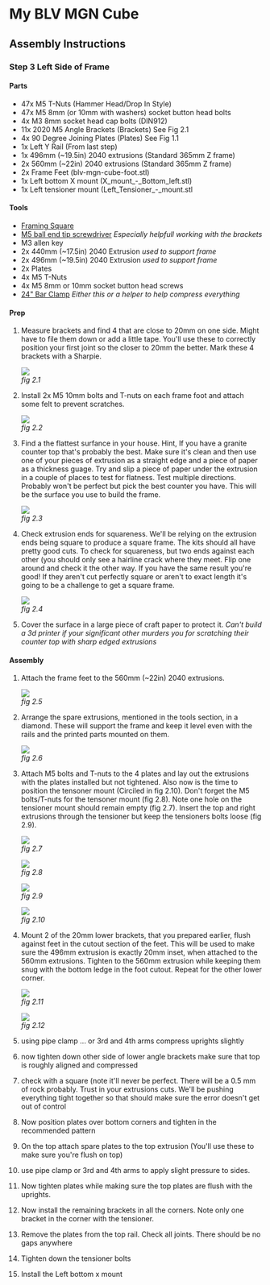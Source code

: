 # My BLV MGN Cube

## Assembly Instructions

### Step 3 Left Side of Frame

#### Parts

* 47x M5 T-Nuts (Hammer Head/Drop In Style)
* 47x M5 8mm (or 10mm with washers) socket button head bolts
* 4x M3 8mm socket head cap bolts (DIN912)
* 11x 2020 M5 Angle Brackets (Brackets) See Fig 2.1
* 4x 90 Degree Joining Plates (Plates) See Fig 1.1
* 1x Left Y Rail (From last step)
* 1x 496mm (~19.5in) 2040 extrusions (Standard 365mm Z frame) 
* 2x 560mm (~22in) 2040 extrusions (Standard 365mm Z frame) 
* 2x Frame Feet (blv-mgn-cube-foot.stl)
* 1x Left bottom X mount (X_mount_-_Bottom_left.stl)
* 1x Left tensioner mount (Left_Tensioner_-_mount.stl

#### Tools
* [Framing Square](https://www.amazon.com/dp/B086R74VLK/ref=cm_sw_em_r_mt_dp_X7GcGbRTDNAJY)
* [M5 ball end tip screwdriver](https://www.amazon.com/dp/B0073T91II/ref=cm_sw_em_r_mt_dp_x9GcGbF16JR0Y) *Especially helpfull working with the brackets*
* M3 allen key
* 2x 440mm (~17.5in) 2040 Extrusion *used to support frame*
* 2x 496mm (~19.5in) 2040 Extrusion *used to support frame*
* 2x Plates
* 4x M5 T-Nuts
* 4x M5 8mm or 10mm socket button head screws
* [24" Bar Clamp](https://www.amazon.com/dp/B000FA0BMC/ref=cm_sw_em_r_mt_dp_KXHcGbPA7MM33?_encoding=UTF8&psc=1) *Either this or a helper to help compress everything*

#### Prep
1. Measure brackets and find 4 that are close to 20mm on one side. Might have to file them down or add a little tape. You'll use these to correctly position your first joint so the closer to 20mm the better. Mark these 4 brackets with a Sharpie.

    ![](img/03-4bracketsLessThan20.jpeg)\
    *fig 2.1*

2. Install 2x M5 10mm bolts and T-nuts on each frame foot and attach some felt to prevent scratches.

    ![](img/03-FootWFeltSide.jpeg)\
    *fig 2.2*

3. Find a the flattest surfance in your house. Hint, If you have a granite counter top that's probably the best. Make sure it's clean and then use one of your pieces of extrusion as a straight edge and a piece of paper as a thickness guage. Try and slip a piece of paper under the extrusion in a couple of places to test for flatness. Test multiple directions. Probably won't be perfect but pick the best counter you have. This will be the surface you use to build the frame.

    ![](img/03-TestFlatSurface.jpeg)\
    *fig 2.3*

4. Check extrusion ends for squareness. We'll be relying on the extrusion ends being square to produce a square frame. The kits should all have pretty good cuts. To check for squareness, but two ends against each other (you should only see a hairline crack where they meet. Flip one around and check it the other way. If you have the same result you're good! If they aren't cut perfectly square or aren't to exact length it's going to be a challenge to get a square frame.

    ![](img/03-ExtEndCheck.jpeg)\
    *fig 2.4*

5. Cover the surface in a large piece of craft paper to protect it. *Can't build a 3d printer if your significant other murders you for scratching their counter top with sharp edged extrusions*

#### Assembly

1. Attach the frame feet to the 560mm (~22in) 2040 extrusions.

    ![](img/03-AttachFeet.jpeg)\
    *fig 2.5*


1. Arrange the spare extrusions, mentioned in the tools section, in a diamond. These will support the frame and keep it level even with the rails and the printed parts mounted on them.

    ![](img/03-CounterPrepWExt.jpeg)\
    *fig 2.6*

1. Attach M5 bolts and T-nuts to the 4 plates and lay out the extrusions with the plates installed but not tightened. Also now is the time to position the tensoner mount (Circiled in fig 2.10). Don't forget the M5 bolts/T-nuts for the tensoner mount (fig 2.8). Note one hole on the tensioner mount should remain empty (fig 2.7). Insert the top and right extrusions through the tensioner but keep the tensioners bolts loose (fig 2.9). 

    ![](img/03-MissingScrewInTensioner.jpeg)\
    *fig 2.7*

    ![](img/03-TensonerAttach1.jpeg)\
    *fig 2.8*

    ![](img/03-TensonerAttach2.jpeg)\
    *fig 2.9*


    ![](img/03-SetupPlatesLoose.jpeg)\
    *fig 2.10*



2. Mount 2 of the 20mm lower brackets, that you prepared earlier, flush against feet in the cutout section of the feet. This will be used to make sure the 496mm extrusion is exactly 20mm inset, when attached to the 560mm extrusions. Tighten to the 560mm extrusion while keeping them snug with the bottom ledge in the foot cutout. Repeat for the other lower corner.

    ![](img/03-lowerBracketTighten.jpeg)\
    *fig 2.11*


    ![](img/03-BottomBrackets.jpeg)\
    *fig 2.12*

6. using pipe clamp ... or 3rd and 4th arms compress uprights slightly
7. now tighten down other side of lower angle brackets make sure that top is roughly aligned and compressed
8. check with a square (note it'll never be perfect. There will be a 0.5 mm of rock probably. Trust in your extrusions cuts. We'll be pushing everything tight together so that should make sure the error doesn't get out of control
9. Now position plates over bottom corners and tighten in the recommended pattern
10. On the top attach spare plates to the top extrusion (You'll use these to make sure you're flush on top)
11. use pipe clamp or 3rd and 4th arms to apply slight pressure to sides.
12. Now tighten plates while making sure the top plates are flush with the uprights.
13. Now install the remaining brackets in all the corners. Note only one bracket in the corner with the tensioner.
14. Remove the plates from the top rail. Check all joints. There should be no gaps anywhere
15. Tighten down the tensioner bolts
16. Install the Left bottom x mount
